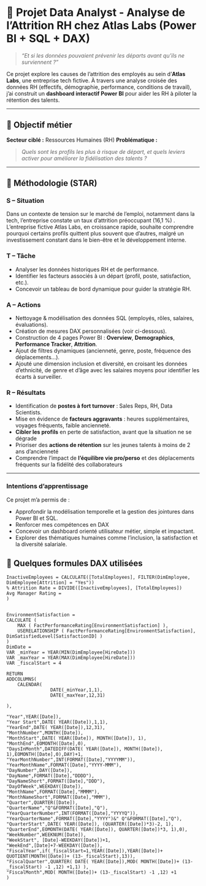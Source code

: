 # 🎯 Projet Data Analyst - Analyse de l’Attrition RH chez Atlas Labs (Power BI + SQL + DAX)

> *“Et si les données pouvaient prévenir les départs avant qu’ils ne surviennent ?”*

Ce projet explore les causes de l’attrition des employés au sein d’**Atlas Labs**, une entreprise tech fictive. À travers une analyse croisée des données RH (effectifs, démographie, performance, conditions de travail), j’ai construit un **dashboard interactif Power BI** pour aider les RH à piloter la rétention des talents.

---

## 🧭 Objectif métier

**Secteur ciblé :** Ressources Humaines (RH)
**Problématique :**
> *Quels sont les profils les plus à risque de départ, et quels leviers activer pour améliorer la fidélisation des talents ?*

---

## 🧱 Méthodologie (STAR)

### **S – Situation**
Dans un contexte de tension sur le marché de l’emploi, notamment dans la tech, l’entreprise constate un taux d’attrition préoccupant (16,1 %) .
L’entreprise fictive Atlas Labs, en croissance rapide, souhaite comprendre pourquoi certains profils quittent plus souvent que d’autres, malgré un investissement constant dans le bien-être et le développement interne.

### **T – Tâche**
- Analyser les données historiques RH et de performance.
- Identifier les facteurs associés à un départ (profil, poste, satisfaction, etc.).
- Concevoir un tableau de bord dynamique pour guider la stratégie RH.

### **A – Actions**
- Nettoyage & modélisation des données SQL (employés, rôles, salaires, évaluations).
- Création de mesures DAX personnalisées (voir ci-dessous).
- Construction de 4 pages Power BI : **Overview**, **Demographics**, **Performance Tracker**, **Attrition**.
- Ajout de filtres dynamiques (ancienneté, genre, poste, fréquence des déplacements…).
- Ajouté une dimension inclusion et diversité, en croisant les données d’ethnicité, de genre et d’âge avec les salaires moyens pour identifier les écarts à surveiller.

### **R – Résultats**
- Identification de **postes à fort turnover** : Sales Reps, RH, Data Scientists.
- Mise en évidence de **facteurs aggravants** : heures supplémentaires, voyages fréquents, faible ancienneté.
- **Cibler les profils** en perte de satisfaction, avant que la situation ne se dégrade
- Prioriser des **actions de rétention** sur les jeunes talents à moins de 2 ans d’ancienneté
- Comprendre l’impact de **l’équilibre vie pro/perso** et des déplacements fréquents sur la fidélité des collaborateurs

---
### Intentions d’apprentissage
Ce projet m’a permis de :

- Approfondir la modélisation temporelle et la gestion des jointures dans Power BI et SQL.
- Renforcer mes compétences en DAX
- Concevoir un dashboard orienté utilisateur métier, simple et impactant.
- Explorer des thématiques humaines comme l’inclusion, la satisfaction et la diversité salariale.



## 🧮 Quelques formules DAX utilisées

```dax
InactiveEmployees = CALCULATE([TotalEmployees], FILTER(DimEmployee, DimEmployee[Attrition] = "Yes"))
% Attrition Rate = DIVIDE([InactiveEmployees], [TotalEmployees])
Avg Manager Rating = 
)


EnvironmentSatisfaction = 
CALCULATE (
    MAX ( FactPerformanceRating[EnvironmentSatisfaction] ),
    USERELATIONSHIP ( FactPerformanceRating[EnvironmentSatisfaction], DimSatisfiedLevel[SatisfactionID] )
)
DimDate = 
VAR _minYear = YEAR(MIN(DimEmployee[HireDate]))
VAR _maxYear = YEAR(MAX(DimEmployee[HireDate]))
VAR _fiscalStart = 4 

RETURN
ADDCOLUMNS(
    CALENDAR(
                DATE(_minYear,1,1),
                DATE(_maxYear,12,31)

),

"Year",YEAR([Date]),
"Year Start",DATE( YEAR([Date]),1,1),
"YearEnd",DATE( YEAR([Date]),12,31),
"MonthNumber",MONTH([Date]),
"MonthStart",DATE( YEAR([Date]), MONTH([Date]), 1),
"MonthEnd",EOMONTH([Date],0),
"DaysInMonth",DATEDIFF(DATE( YEAR([Date]), MONTH([Date]), 1),EOMONTH([Date],0),DAY)+1,
"YearMonthNumber",INT(FORMAT([Date],"YYYYMM")),
"YearMonthName",FORMAT([Date],"YYYY-MMM"),
"DayNumber",DAY([Date]),
"DayName",FORMAT([Date],"DDDD"),
"DayNameShort",FORMAT([Date],"DDD"),
"DayOfWeek",WEEKDAY([Date]),
"MonthName",FORMAT([Date],"MMMM"),
"MonthNameShort",FORMAT([Date],"MMM"),
"Quarter",QUARTER([Date]),
"QuarterName","Q"&FORMAT([Date],"Q"),
"YearQuarterNumber",INT(FORMAT([Date],"YYYYQ")),
"YearQuarterName",FORMAT([Date],"YYYY")&" Q"&FORMAT([Date],"Q"),
"QuarterStart",DATE( YEAR([Date]), (QUARTER([Date])*3)-2, 1),
"QuarterEnd",EOMONTH(DATE( YEAR([Date]), QUARTER([Date])*3, 1),0),
"WeekNumber",WEEKNUM([Date]),
"WeekStart", [Date]-WEEKDAY([Date])+1,
"WeekEnd",[Date]+7-WEEKDAY([Date]),
"FiscalYear",if(_fiscalStart=1,YEAR([Date]),YEAR([Date])+ QUOTIENT(MONTH([Date])+ (13-_fiscalStart),13)),
"FiscalQuarter",QUARTER( DATE( YEAR([Date]),MOD( MONTH([Date])+ (13-_fiscalStart) -1 ,12) +1,1) ),
"FiscalMonth",MOD( MONTH([Date])+ (13-_fiscalStart) -1 ,12) +1
)
